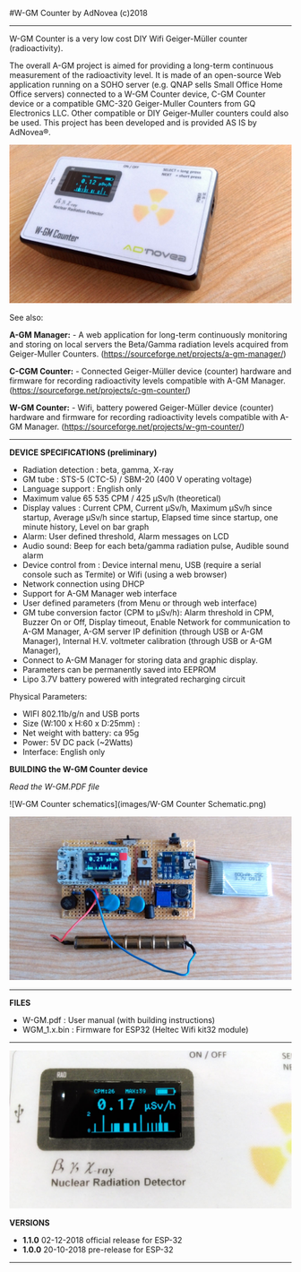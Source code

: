 
#W-GM Counter 
by AdNovea (c)2018

**************************************************************************************
W-GM Counter is a very low cost DIY Wifi Geiger-Müller counter (radioactivity).

The overall A-GM project is aimed for providing a long-term continuous measurement of the radioactivity level. It is made of an open-source Web application running on a SOHO server (e.g. QNAP sells Small Office Home Office servers) connected to a W-GM Counter device, C-GM Counter device or a compatible GMC-320 Geiger-Muller Counters from GQ Electronics LLC. Other compatible or DIY Geiger-Muller counters could also be used.  This project has been developed and is provided AS IS by AdNovea®.

![W-GM Counter device](images/W-GM_02.jpg)

See also:

**A-GM Manager:** - A web application for long-term continuously monitoring and storing on local servers the Beta/Gamma radiation levels acquired from Geiger-Muller Counters.
(https://sourceforge.net/projects/a-gm-manager/)

**C-CGM Counter:** - Connected Geiger-Müller device (counter) hardware and firmware for recording radioactivity levels compatible with A-GM Manager. (https://sourceforge.net/projects/c-gm-counter/)

**W-GM Counter:** - Wifi, battery powered Geiger-Müller device (counter) hardware and firmware for recording radioactivity levels compatible with A-GM Manager. (https://sourceforge.net/projects/w-gm-counter/)



**************************************************************************************
 
 
 
**DEVICE SPECIFICATIONS (preliminary)**

 - 	Radiation detection : beta, gamma, X-ray
 - 	GM tube : STS-5 (CTC-5) / SBM-20  (400 V operating voltage)
 - 	Language support : English only
 - 	Maximum value 65 535 CPM / 425 µSv/h (theoretical)
 - 	Display values : Current CPM, Current µSv/h, Maximum µSv/h since startup, Average µSv/h since startup, Elapsed time since startup, one minute history, Level on bar graph
 - 	Alarm: User defined threshold, Alarm messages on LCD
 - 	Audio sound: Beep for each beta/gamma radiation pulse, Audible sound alarm
 - 	Device control from : Device internal menu, USB (require a serial console such as Termite) or Wifi (using a web browser)
 - 	Network connection using DHCP
 - 	Support for A-GM Manager web interface
 - 	User defined parameters (from Menu or through web interface)
 - 	GM tube conversion factor (CPM to µSv/h): Alarm threshold in CPM, Buzzer On or Off, Display timeout, Enable Network for communication to A-GM Manager, A-GM server IP definition (through USB or A-GM Manager), Internal H.V. voltmeter calibration  (through USB or A-GM Manager), 
 -  Connect to A-GM Manager for storing data and graphic display.
 -  Parameters can be permanently saved into EEPROM
 -  Lipo 3.7V battery powered with integrated recharging circuit


 Physical Parameters:

 -  WIFI 802.11b/g/n and USB ports
 - 	Size (W:100 x H:60 x D:25mm) : 	
 - 	Net weight with battery: ca 95g	
 - 	Power: 	5V DC pack (~2Watts)
 -  Interface: English only


**BUILDING the W-GM Counter device**

*Read the W-GM.PDF file*

![W-GM Counter schematics](images/W-GM Counter Schematic.png)

![W-GM Counter schematics](images/W-GM_04.jpg)


 **************************************************************************************



**FILES**

 -  W-GM.pdf : User manual (with building instructions)
 -  WGM_1.x.bin : Firmware for ESP32 (Heltec Wifi kit32 module)

 **************************************************************************************

![W-GM Counter OLED](images/W-GM_05.jpg)


**VERSIONS**

 -  **1.1.0** 02-12-2018  official release for ESP-32
 -  **1.0.0** 20-10-2018  pre-release for ESP-32

**************************************************************************************